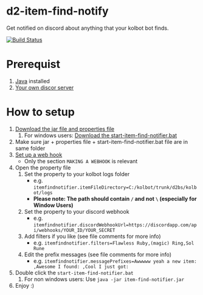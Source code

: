# d2-item-find-notify

Get notified on discord about anything that your kolbot bot finds.

[![Build Status](https://travis-ci.com/jKi-joe/d2-item-find-notify.svg?branch=master)](https://travis-ci.com/jKi-joe/d2-item-find-notify)

# Prerequist
1. [Java](https://java.com/de/download/) installed
1. [Your own discor server](https://support.discordapp.com/hc/en-us/articles/204849977-How-do-I-create-a-server-)


# How to setup
1. [Download the jar file and properties file](https://github.com/jKi-joe/d2-item-find-notify/releases/latest)
     1. For windows users: [Download the start-item-find-notifier.bat](https://github.com/jKi-joe/d2-item-find-notify/releases/latest)
1. Make sure jar + properties file + start-item-find-notifier.bat file are in same folder
1. [Set up a web hook](https://support.discordapp.com/hc/en-us/articles/228383668-Intro-to-Webhooks)
    * Only the section `MAKING A WEBHOOK` is relevant
1. Open the property file
    1. Set the property to your kolbot logs folder
         * e.g. `itemfindnotifier.itemFileDirectory=C:/kolbot/trunk/d2bs/kolbot/logs`
         * **Please note: The path should contain `/` and not `\` (especially for Window Users)**
    1. Set the property to your discord webhook
         * e.g. `itemfindnotifier.discordWebhookUrl=https://discordapp.com/api/webhooks/YOUR_ID/YOUR_SECRET`
    1. Add filters if you like (see file comments for more info)
         * e.g. `itemfindnotifier.filters=Flawless Ruby,(magic) Ring,Sol Rune`
    1. Edit the prefix messages (see file comments for more info)
         * e.g. `itemfindnotifier.messagePrefixes=Awwwww yeah a new item: ,Awesome I found: ,Cool I just got: `
1. Double click the `start-item-find-notifier.bat`
     1. For non windows users: Use `java -jar item-find-notifier.jar` 
1. Enjoy :)
